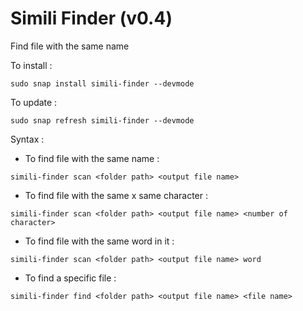 
# Simili Finder (v0.4)

Find file with the same name

To install :
```
sudo snap install simili-finder --devmode
```

To update :
```
sudo snap refresh simili-finder --devmode 
```

Syntax :

  * To find file with the same name :
  ```
  simili-finder scan <folder path> <output file name>
  ```

  * To find file with the same x same character :
  ```
  simili-finder scan <folder path> <output file name> <number of character>
  ```

  * To find file with the same word in it :
  ```
  simili-finder scan <folder path> <output file name> word
  ```

  * To find a specific file :
  ```
  simili-finder find <folder path> <output file name> <file name>
  ```
